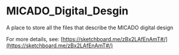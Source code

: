 # MICADO_Digital_Desgin
A place to store all the files that describe the MICADO digital design

For more details, see:
[https://sketchboard.me/zBx2LAfEnAmT#/](https://sketchboard.me/zBx2LAfEnAmT#/)


